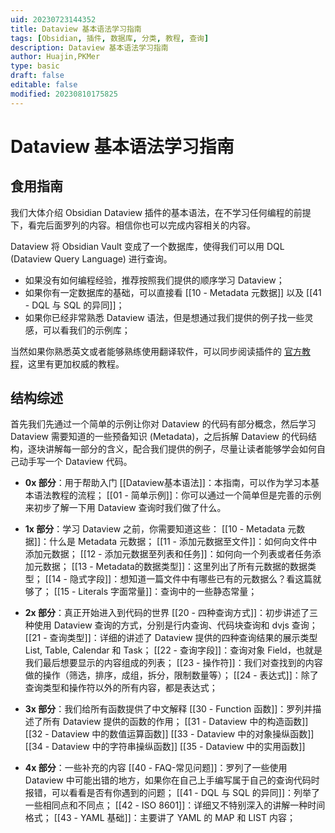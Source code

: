 ```yaml
---
uid: 20230723144352
title: Dataview 基本语法学习指南
tags: [Obsidian, 插件, 数据库, 分类, 教程, 查询]
description: Dataview 基本语法学习指南
author: Huajin,PKMer
type: basic
draft: false
editable: false
modified: 20230810175825
---
```


# Dataview 基本语法学习指南

## 食用指南

我们大体介绍 Obsidian Dataview 插件的基本语法，在不学习任何编程的前提下，看完后面罗列的内容。相信你也可以完成内容相关的内容。

Dataview 将 Obsidian Vault 变成了一个数据库，使得我们可以用 DQL (Dataview Query Language) 进行查询。

- 如果没有如何编程经验，推荐按照我们提供的顺序学习 Dataview；
- 如果你有一定数据库的基础，可以直接看 [[10 - Metadata 元数据]] 以及 [[41 - DQL 与 SQL 的异同]]；
- 如果你已经非常熟悉 Dataview 语法，但是想通过我们提供的例子找一些灵感，可以看我们的示例库；

当然如果你熟悉英文或者能够熟练使用翻译软件，可以同步阅读插件的 [官方教程](https://blacksmithgu.github.io/obsidian-dataview/)，这里有更加权威的教程。

## 结构综述

首先我们先通过一个简单的示例让你对 Dataview 的代码有部分概念，然后学习 Dataview 需要知道的一些预备知识 (Metadata)，之后拆解 Dataview 的代码结构，逐块讲解每一部分的含义，配合我们提供的例子，尽量让读者能够学会如何自己动手写一个 Dataview 代码。

- **0x 部分**：用于帮助入门
[[Dataview基本语法]]：本指南，可以作为学习本基本语法教程的流程；
[[01 - 简单示例]]：你可以通过一个简单但是完善的示例来初步了解一下用 Dataview 查询时我们做了什么。

- **1x 部分**：学习 Dataview 之前，你需要知道这些：
[[10 - Metadata 元数据]]：什么是 Metadata 元数据；
[[11 - 添加元数据至文件]]：如何向文件中添加元数据；
[[12 - 添加元数据至列表和任务]]：如何向一个列表或者任务添加元数据；
[[13 - Metadata的数据类型]]：这里列出了所有元数据的数据类型；
[[14 - 隐式字段]]：想知道一篇文件中有哪些已有的元数据么？看这篇就够了；
[[15 - Literals 字面常量]]：查询中的一些静态常量；

- **2x 部分**：真正开始进入到代码的世界
[[20 - 四种查询方式]]：初步讲述了三种使用 Dataview 查询的方式，分别是行内查询、代码块查询和 dvjs 查询；
[[21 - 查询类型]]：详细的讲述了 Dataview 提供的四种查询结果的展示类型 List, Table, Calendar 和 Task；
[[22 - 查询字段]]：查询对象 Field，也就是我们最后想要显示的内容组成的列表；
[[23 - 操作符]]：我们对查找到的内容做的操作（筛选，排序，成组，拆分，限制数量等）；
[[24 - 表达式]]：除了查询类型和操作符以外的所有内容，都是表达式；

- **3x 部分**：我们给所有函数提供了中文解释
[[30 - Function 函数]]：罗列并描述了所有 Dataview 提供的函数的作用；
[[31 - Dataview 中的构造函数]]
[[32 - Dataview 中的数值运算函数]]
[[33 - Dataview 中的对象操纵函数]]
[[34 - Dataview 中的字符串操纵函数]]
[[35 - Dataview 中的实用函数]]

- **4x 部分**：一些补充的内容
[[40 - FAQ-常见问题]]：罗列了一些使用 Dataview 中可能出错的地方，如果你在自己上手编写属于自己的查询代码时报错，可以看看是否有你遇到的问题；
[[41 - DQL 与 SQL 的异同]]：列举了一些相同点和不同点；
[[42 - ISO 8601]]：详细又不特别深入的讲解一种时间格式；
[[43 - YAML 基础]]：主要讲了 YAML 的 MAP 和 LIST 内容；